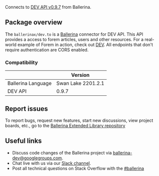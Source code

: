 Connects to [DEV API v0.9.7](https://developers.forem.com/api/) from Ballerina.

## Package overview

The `ballerinax/dev.to` is a [Ballerina](https://ballerina.io/) connector for DEV API. This API provides a access to forem articles, users and other resources. For a real-world example of Forem in action, check out [DEV](https://www.dev.to). All endpoints that don't require authentication are CORS enabled.

### Compatibility
|                           | Version                   |
|---------------------------|---------------------------|
| Ballerina Language        | Swan Lake 2201.2.1          |
| DEV API                   | 0.9.7                     |

## Report issues
To report bugs, request new features, start new discussions, view project boards, etc., go to the [Ballerina Extended Library repository](https://github.com/ballerina-platform/ballerina-extended-library)

## Useful links
- Discuss code changes of the Ballerina project via [ballerina-dev@googlegroups.com](mailto:ballerina-dev@googlegroups.com).
- Chat live with us via our [Slack channel](https://ballerina.io/community/slack/).
- Post all technical questions on Stack Overflow with the [#ballerina](https://stackoverflow.com/questions/tagged/ballerina) 
